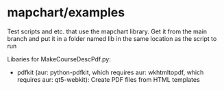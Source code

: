 # mapchart/examples
 Test scripts and etc. that use the mapchart library. Get it from the main branch and put it in a folder named lib in the same location as the script to run

Libaries for MakeCourseDescPdf.py:
- pdfkit (aur: python-pdfkit, which requires aur: wkhtmltopdf, which requires aur: qt5-webkit): Create PDF files from HTML templates
	

